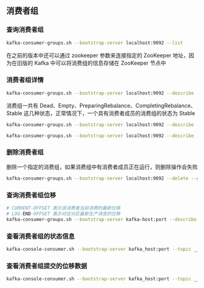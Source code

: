 ## 消费者组
### 查询消费者组
```sh
kafka-consumer-groups.sh --bootstrap-server localhost:9092 --list
```
在之前的版本中还可以通过 zookeeper 参数来连接指定的 ZooKeeper 地址，因为在旧版的 Kafka 中可以将消费组的信息存储在 ZooKeeper 节点中

### 消费者组详情
```sh
kafka-consumer-groups.sh --bootstrap-server localhost:9092 --describe --group <groupId>
```

消费组一共有 Dead、Empty、PreparingRebalance、CompletingRebalance、Stable 这几种状态，正常情况下，一个具有消费者成员的消费组的状态为 Stable

```sh
kafka-consumer-groups.sh --bootstrap-server localhost:9092 --describe --group <groupId> --state

kafka-consumer-groups.sh --bootstrap-server localhost:9092 --describe --group <groupId> --members --verbose
```

### 删除消费者组
删除一个指定的消费组，如果消费组中有消费者成员正在运行，则删除操作会失败
```sh
kafka-consumer-groups.sh --bootstrap-server localhost:9092 --delete --group <groupId>
```

### 查询消费者组位移
```sh
# CURRENT-OFFSET 表示该消费者当前消费的最新位移
# LOG-END-OFFSET 表示对应分区最新生产消息的位移
kafka-consumer-groups.sh --bootstrap-server kafka-host:port --describe --group test-group
```

### 查看消费者组的状态信息
```sh
kafka-console-consumer.sh --bootstrap-server kafka_host:port --topic __consumer_offsets --formatter "kafka.coordinator.group.GroupMetadataManager\$GroupMetadataMessageFormatter" --from-beginning
```

### 查看消费者组提交的位移数据
```sh
kafka-console-consumer.sh --bootstrap-server kafka_host:port --topic __consumer_offsets --formatter "kafka.coordinator.group.GroupMetadataManager\$OffsetsMessageFormatter" --from-beginning
```